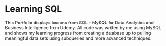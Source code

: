 # Learning SQL
This Portfolio displays lessons from SQL - MySQL for Data Analytics and Business Intelligence from Udemy. All code was written by me using MySQL and shows my learning progress from creating a database up to pulling meaningful data sets using subqueries and more advanced techniques.
